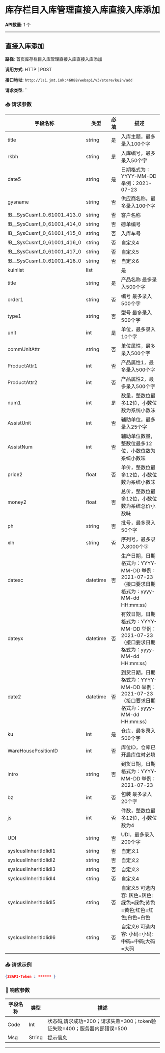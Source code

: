 # 库存栏目入库管理直接入库直接入库添加

**API数量**: 1 个

---

## 直接入库添加

**路径**: 首页库存栏目入库管理直接入库直接入库添加

**调用方式**: HTTP | POST

**接口地址**: `http://ls1.jmt.ink:46088/webapi/v3/store/kuin/add`

**请求类型**: ``

### 📥 请求参数

| 字段名称 | 类型 | 必填 | 描述 |
|----------|------|------|------|
| title | string | 是 | 入库主题，最多录入100个字 |
| rkbh | string | 是 | 入库编号，最多录入50个字 |
| date5 | string | 是 | 日期格式为：YYYY-MM-DD 举例：2021-07-23 |
| gysname | string | 否 | 供应商名称，最多录入100个字 |
| !B__SysCusmf_0_61001_413_0 | string | 否 | 客户名称 |
| !B__SysCusmf_0_61001_414_0 | string | 否 | 磅单编号 |
| !B__SysCusmf_0_61001_415_0 | string | 否 | 入库车号 |
| !B__SysCusmf_0_61001_416_0 | string | 否 | 自定义4 |
| !B__SysCusmf_0_61001_417_0 | string | 否 | 自定义5 |
| !B__SysCusmf_0_61001_418_0 | string | 否 | 自定义6 |
| kuinlist | list |  | 是 |
| title | string | 是 | 产品名称 最多录入500个字 |
| order1 | string | 否 | 编号 最多录入500个字 |
| type1 | string | 否 | 型号 最多录入500个字 |
| unit | int | 是 | 单位，最多录入10个字 |
| commUnitAttr | string | 否 | 单位属性，最多录入500个字 |
| ProductAttr1 | int | 否 | 产品属性1，最多录入500个字 |
| ProductAttr2 | int | 否 | 产品属性2，最多录入500个字 |
| num1 | int | 是 | 数量，整数位最多12位，小数位数为系统小数味 |
| AssistUnit | int | 否 | 辅助单位，最多录入25个字 |
| AssistNum | int | 否 | 辅助单位数量，整数位最多12位，小数位数为系统小数味 |
| price2 | float | 否 | 单价，整数位最多12位，小数位数为系统小数味 |
| money2 | float | 否 | 总价，整数位最多12位，小数位数为系统总价小数味 |
| ph | string | 否 | 批号，最多录入50个字 |
| xlh | string | 否 | 序列号，最多录入8000个字 |
| datesc | datetime | 否 | 生产日期，日期格式为：YYYY-MM-DD 举例：2021-07-23 （接口要求日期格式为：yyyy-MM-dd HH:mm:ss） |
| dateyx | datetime | 否 | 有效日期，日期格式为：YYYY-MM-DD 举例：2021-07-23 （接口要求日期格式为：yyyy-MM-dd HH:mm:ss） |
| date2 | datetime | 否 | 到货日期，日期格式为：YYYY-MM-DD 举例：2021-07-23 （接口要求日期格式为：yyyy-MM-dd HH:mm:ss） |
| ku | int | 是 | 仓库，最多录入500个字 |
| WareHousePositionID | int | 否 | 库位ID，仓库已开启库位时必填 |
| intro | string | 否 | 到货日期，日期格式为：YYYY-MM-DD 举例：2021-07-23 |
| bz | int | 否 | 包装 最多录入20个字 |
| js | int | 否 | 件数，整数位最多12位，小数位数为4 |
| UDI | string | 否 | UDI，最多录入200个字 |
| sysIcusIInheritIdIidI1 | string | 否 | 自定义1 |
| sysIcusIInheritIdIidI2 | string | 否 | 自定义2 |
| sysIcusIInheritIdIidI3 | string | 否 | 自定义3 |
| sysIcusIInheritIdIidI4 | string | 否 | 自定义4 |
| sysIcusIInheritIdIidI5 | string | 否 | 自定义5 可选内容: 灰色=灰色;绿色=绿色;黄色=黄色;红色=红色;白色=白色 |
| sysIcusIInheritIdIidI6 | string | 否 | 自定义6 可选内容: 小码=小码;中码=中码;大码=大码 |

### 📤 请求示例

```json
{ZBAPI-Token : ****** }
```

### 📨 响应参数

| 字段名称 | 类型 | 描述 |
|----------|------|------|
| Code | Int | 状态码,请求成功=200；请求失败=300；token验证失败=400；服务器内部错误=500 |
| Msg | String | 提示信息 |

---

